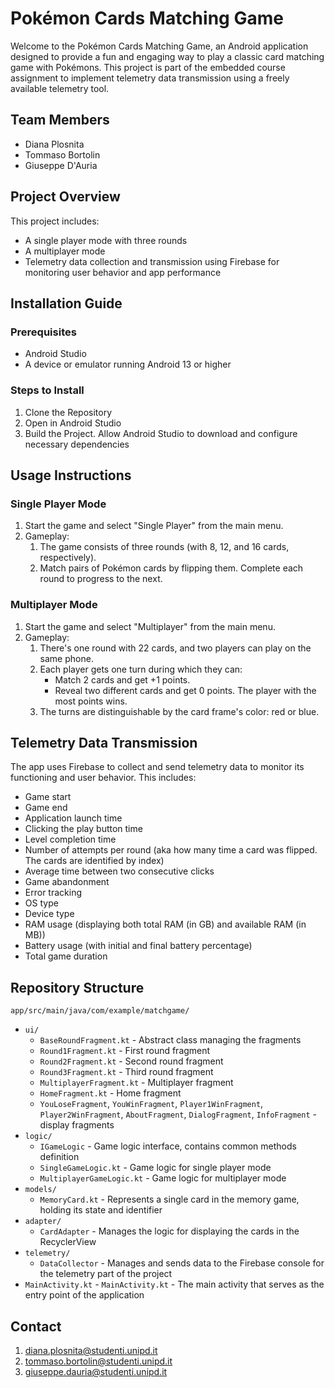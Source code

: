 # Pokémon Cards Matching Game

Welcome to the Pokémon Cards Matching Game, an Android application designed to provide a fun and engaging way to play a classic card matching game with Pokémons. This project is part of the embedded course assignment to implement telemetry data transmission using a freely available telemetry tool.

## Team Members
- Diana Plosnita
- Tommaso Bortolin
- Giuseppe D'Auria

## Project Overview
This project includes:
- A single player mode with three rounds
- A multiplayer mode
- Telemetry data collection and transmission using Firebase for monitoring user behavior and app performance

## Installation Guide

### Prerequisites
- Android Studio
- A device or emulator running Android 13 or higher

### Steps to Install
1. Clone the Repository
2. Open in Android Studio
3. Build the Project. Allow Android Studio to download and configure necessary dependencies

## Usage Instructions

### Single Player Mode
1. Start the game and select "Single Player" from the main menu.
2. Gameplay:
    1. The game consists of three rounds (with 8, 12, and 16 cards, respectively).
    2. Match pairs of Pokémon cards by flipping them. Complete each round to progress to the next.

### Multiplayer Mode
1. Start the game and select "Multiplayer" from the main menu.
2. Gameplay:
    1. There's one round with 22 cards, and two players can play on the same phone.
    2. Each player gets one turn during which they can:
        - Match 2 cards and get +1 points.
        - Reveal two different cards and get 0 points. The player with the most points wins.
    3. The turns are distinguishable by the card frame's color: red or blue.


## Telemetry Data Transmission
The app uses Firebase to collect and send telemetry data to monitor its functioning and user behavior. This includes:
- Game start
- Game end
- Application launch time
- Clicking the play button time
- Level completion time 
- Number of attempts per round (aka how many time a card was flipped. The cards are identified by index)
- Average time between two consecutive clicks
- Game abandonment
- Error tracking
- OS type
- Device type
- RAM usage (displaying both total RAM (in GB) and available RAM (in MB))
- Battery usage (with initial and final battery percentage)
- Total game duration

## Repository Structure
`app/src/main/java/com/example/matchgame/` 
* `ui/`
     * `BaseRoundFragment.kt` - Abstract class managing the fragments
     * `Round1Fragment.kt` - First round fragment
     * `Round2Fragment.kt` - Second round fragment
     * `Round3Fragment.kt` - Third round fragment
     * `MultiplayerFragment.kt` - Multiplayer fragment
     * `HomeFragment.kt` - Home fragment
     * `YouLoseFragment`, `YouWinFragment`, `Player1WinFragment`, `Player2WinFragment`, `AboutFragment`, `DialogFragment`, `InfoFragment` - display fragments
* `logic/`
    * `IGameLogic` - Game logic interface, contains common methods definition
    * `SingleGameLogic.kt` - Game logic for single player mode
    * `MultiplayerGameLogic.kt` - Game logic for multiplayer mode
* `models/`
    * `MemoryCard.kt` - Represents a single card in the memory game, holding its state and identifier
* `adapter/`
    * `CardAdapter` - Manages the logic for displaying the cards in the RecyclerView
* `telemetry/`
    * `DataCollector` - Manages and sends data to the Firebase console for the telemetry part of the project
* `MainActivity.kt` - `MainActivity.kt` - The main activity that serves as the entry point of the application

## Contact 
1. diana.plosnita@studenti.unipd.it
2. tommaso.bortolin@studenti.unipd.it
3. giuseppe.dauria@studenti.unipd.it


   
